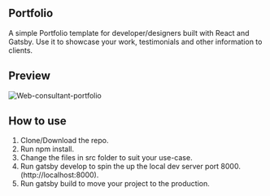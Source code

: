 ## Portfolio
A simple Portfolio template for developer/designers built with React and Gatsby. Use it to showcase your work, testimonials and other information to clients.

## Preview
<img src="https://i.ibb.co/VwKbGx7/Web-consultant-portfolio.png" alt="Web-consultant-portfolio" border="0">

## How to use
1. Clone/Download the repo.
2. Run npm install.
3. Change the files in src folder to suit your use-case.
4. Run gatsby develop to spin the up the local dev server port 8000.(http://localhost:8000).
5. Run gatsby build to move your project to the production.
